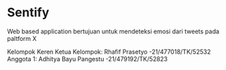 # Sentify
Web based application bertujuan untuk mendeteksi emosi dari tweets pada paltform X

Kelompok Keren 
Ketua Kelompok: Rhafif Prasetyo -21/477018/TK/52532
Anggota 1: Adhitya Bayu Pangestu -21/479192/TK/52823
